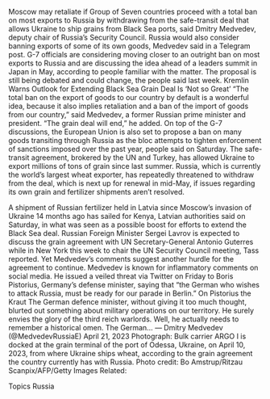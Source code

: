 Moscow may retaliate if Group of Seven countries proceed with a total ban on most exports to Russia by withdrawing from the safe-transit deal that allows Ukraine to ship grains from Black Sea ports, said Dmitry Medvedev, deputy chair of Russia’s Security Council.
Russia would also consider banning exports of some of its own goods, Medvedev said in a Telegram post.
G-7 officials are considering moving closer to an outright ban on most exports to Russia and are discussing the idea ahead of a leaders summit in Japan in May, according to people familiar with the matter. The proposal is still being debated and could change, the people said last week.
Kremlin Warns Outlook for Extending Black Sea Grain Deal Is ‘Not so Great’
“The total ban on the export of goods to our country by default is a wonderful idea, because it also implies retaliation and a ban of the import of goods from our country,” said Medvedev, a former Russian prime minister and president. “The grain deal will end,” he added.
On top of the G-7 discussions, the European Union is also set to propose a ban on many goods transiting through Russia as the bloc attempts to tighten enforcement of sanctions imposed over the past year, people said on Saturday.
The safe-transit agreement, brokered by the UN and Turkey, has allowed Ukraine to export millions of tons of grain since last summer. Russia, which is currently the world’s largest wheat exporter, has repeatedly threatened to withdraw from the deal, which is next up for renewal in mid-May, if issues regarding its own grain and fertilizer shipments aren’t resolved.

A shipment of Russian fertilizer held in Latvia since Moscow’s invasion of Ukraine 14 months ago has sailed for Kenya, Latvian authorities said on Saturday, in what was seen as a possible boost for efforts to extend the Black Sea deal.
Russian Foreign Minister Sergei Lavrov is expected to discuss the grain agreement with UN Secretary-General Antonio Guterres while in New York this week to chair the UN Security Council meeting, Tass reported.
Yet Medvedev’s comments suggest another hurdle for the agreement to continue.
Medvedev is known for inflammatory comments on social media. He issued a veiled threat via Twitter on Friday to Boris Pistorius, Germany’s defense minister, saying that “the German who wishes to attack Russia, must be ready for our parade in Berlin.”
On Pistorius the Kraut
The German defence minister, without giving it too much thought, blurted out something about military operations on our territory.
He surely envies the glory of the third reich warlords.
Well, he actually needs to remember a historical omen.
The German…
— Dmitry Medvedev (@MedvedevRussiaE) April 21, 2023
Photograph: Bulk carrier ARGO I is docked at the grain terminal of the port of Odessa, Ukraine, on April 10, 2023, from where Ukraine ships wheat, according to the grain agreement the country currently has with Russia. Photo credit: Bo Amstrup/Ritzau Scanpix/AFP/Getty Images
Related:

Topics
Russia
